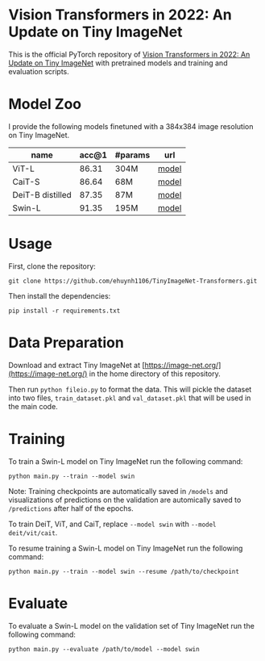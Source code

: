 # Vision Transformers in 2022: An Update on Tiny ImageNet
This is the official PyTorch repository of [Vision Transformers in 2022: An Update on Tiny ImageNet](report.pdf) with pretrained models and training and evaluation scripts.

# Model Zoo
I provide the following models finetuned with a 384x384 image resolution on Tiny ImageNet.

| name | acc@1 | #params | url |
| --- | --- | --- | --- |
| ViT-L | 86.31 | 304M | [model](https://drive.google.com/file/d/1_3h4WhBsVc6PWgCqwWT5uOnzPxkD17Pn/view?usp=sharing) |
| CaiT-S | 86.64 | 68M | [model](https://drive.google.com/file/d/1JrMWc_iuhz4JjOy_qc265UVEyhUG1cOK/view?usp=sharing) |
| DeiT-B distilled | 87.35 | 87M | [model](https://drive.google.com/file/d/1JMFQMN1GfbUjcsqdDipazJn8CyJJ3u_p/view?usp=sharing) |
| Swin-L | 91.35 | 195M | [model](https://drive.google.com/file/d/15YpRF0lFWAfoIto4FaQ0a-Y5pqusp3Zi/view?usp=sharing) |

# Usage

First, clone the repository:
```
git clone https://github.com/ehuynh1106/TinyImageNet-Transformers.git
```

Then install the dependencies:
```
pip install -r requirements.txt
```

# Data Preparation
Download and extract Tiny ImageNet at [https://image-net.org/](https://image-net.org/) in the home directory of this repository.

Then run `python fileio.py` to format the data. This will pickle the dataset into two files, `train_dataset.pkl` and `val_dataset.pkl` that will be used in the main code.

# Training
To train a Swin-L model on Tiny ImageNet run the following command:
```
python main.py --train --model swin
```
Note: Training checkpoints are automatically saved in `/models` and visualizations of predictions on the validation are automically saved to `/predictions` after half of the epochs.

To train DeiT, ViT, and CaiT, replace `--model swin` with `--model deit/vit/cait`.

To resume training a Swin-L model on Tiny ImageNet run the following command:
```
python main.py --train --model swin --resume /path/to/checkpoint
```

# Evaluate
To evaluate a Swin-L model on the validation set of Tiny ImageNet run the following command:
```
python main.py --evaluate /path/to/model --model swin
```